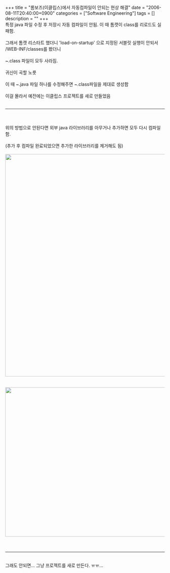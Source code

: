+++
title = "롬보즈(이클립스)에서 자동컴파일이 안되는 현상 해결"
date = "2006-08-11T20:40:00+0900"
categories = ["Software Engineering"]
tags = []
description = ""
+++
<span class="copyright_entry" style="display:block;" title="롬보즈(이클립스)에서 자동컴파일이 안되는 현상 해결@@**@@http://shed.egloos.com/1389724"></span>특정 java 파일 수정 후 저장시 자동 컴파일이 안됨. 이 때 톰캣이 class를 리로드도 실패함.
<br>
<br>그래서 톰캣 리스타트&nbsp;했더니 'load-on-startup' 으로 지정된 서블릿 실행이 안되서 /WEB-INF/classes를 봤더니
<br>
<br>~.class 파일이 모두 사라짐.
<br>
<br>귀신이 곡할 노릇
<br>
<br>이 때 ~.java 파일 하나를 수정해주면 ~.class파일을 제대로 생성함
<br>
<br>이걸 몰라서 예전에는 이클립스 프로젝트를 새로 만들었음 
<br>
<br>
<hr>
<br>
<br>위의 방법으로 안된다면 외부 java 라이브러리를 아무거나 추가하면 모두 다시 컴파일 함.
<br>
<br>(추가 후 컴파일 완료되었으면 추가한 라이브러리를 제거해도 됨)
<br>
<br>
<div style="text-align:center">
 <img class="image_mid" border="0" onmouseover="this.style.cursor='pointer'" alt="" src="/attachment/1389724_1.jpg" width="600" height="700.831946755" onclick="Control.Modal.openDialog(this, event, 'http://pds5.egloos.com/pds/200701/31/82/a0003782_03013864.jpg', 601, 702);">
</div>
<br>
<br>
<div style="text-align:center">
 <img class="image_mid" border="0" onmouseover="this.style.cursor='pointer'" alt="" src="/attachment/1389724_2.png" width="600" height="471.364317841" onclick="Control.Modal.openDialog(this, event, 'http://pds5.egloos.com/pds/200701/31/82/a0003782_03010545.png', 667, 524);">
</div>
<br>
<br>
<hr>
<br>그래도 안되면... 그냥 프로젝트를 새로 만든다. ㅠㅠ...
<br> 
<!--
       <rdf:RDF xmlns:rdf="http://www.w3.org/1999/02/22-rdf-syntax-ns#"
		    xmlns:dc="http://purl.org/dc/elements/1.1/"
		    xmlns:trackback="http://madskills.com/public/xml/rss/module/trackback/">
       <rdf:Description
	        rdf:about="http://shed.egloos.com/1389724"
	        dc:identifier="http://shed.egloos.com/1389724"
	        dc:title="롬보즈(이클립스)에서 자동컴파일이 안되는 현상 해결"
	        trackback:ping="http://shed.egloos.com/tb/1389724"/>
       </rdf:RDF>
       -->

<ul></ul>